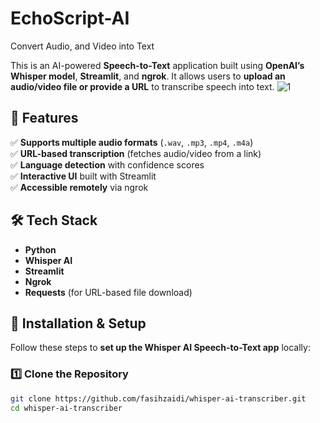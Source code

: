 # EchoScript-AI
Convert Audio, and Video into Text

This is an AI-powered **Speech-to-Text** application built using **OpenAI’s Whisper model**, **Streamlit**, and **ngrok**. It allows users to **upload an audio/video file or provide a URL** to transcribe speech into text.
![1](https://github.com/user-attachments/assets/18385961-9bf1-4c44-927c-fb5f6b9fa29c)

## 🌟 Features
✅ **Supports multiple audio formats** (`.wav`, `.mp3`, `.mp4`, `.m4a`)  
✅ **URL-based transcription** (fetches audio/video from a link)  
✅ **Language detection** with confidence scores  
✅ **Interactive UI** built with Streamlit  
✅ **Accessible remotely** via ngrok  

## 🛠️ Tech Stack
- **Python**
- **Whisper AI**
- **Streamlit**
- **Ngrok**
- **Requests** (for URL-based file download)

## 🚀 Installation & Setup
Follow these steps to **set up the Whisper AI Speech-to-Text app** locally:

### 1️⃣ Clone the Repository
```sh
git clone https://github.com/fasihzaidi/whisper-ai-transcriber.git
cd whisper-ai-transcriber
